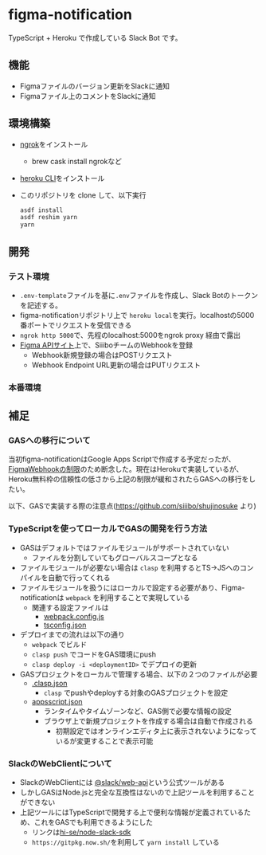 # figma-notification

TypeScript + Heroku で作成している Slack Bot です。

## 機能

- Figmaファイルのバージョン更新をSlackに通知
- Figmaファイル上のコメントをSlackに通知


## 環境構築

- [ngrok](https://ngrok.com/)をインストール
  - brew cask install ngrokなど
- [heroku CLI](https://devcenter.heroku.com/ja/articles/heroku-cli)をインストール
- このリポジトリを clone して、以下実行

  ```sh
  asdf install
  asdf reshim yarn
  yarn
  ```

## 開発

### テスト環境

- `.env-template`ファイルを基に`.env`ファイルを作成し、Slack Botのトークンを記述する。
- figma-notificationリポジトリ上で `heroku local`を実行。localhostの5000番ポートでリクエストを受信できる
- `ngrok http 5000`で、先程のlocalhost:5000をngrok proxy 経由で露出
- [Figma APIサイト](https://www.figma.com/developers/api#webhooks_v2)上で、SiiiboチームのWebhookを登録
  - Webhook新規登録の場合はPOSTリクエスト
  - Webhook Endpoint URL更新の場合はPUTリクエスト
    
### 本番環境

## 補足

### GASへの移行について
当初figma-notificationはGoogle Apps Scriptで作成する予定だったが、[FigmaWebhookの制限](https://forum.figma.com/t/webhooks-the-character-limit-for-the-endpoint-is-not-enough/828)のため断念した。現在はHerokuで実装しているが、Heroku無料枠の信頼性の低さから上記の制限が緩和されたらGASへの移行をしたい。

以下、GASで実装する際の注意点(https://github.com/siiibo/shujinosuke より)


### TypeScriptを使ってローカルでGASの開発を行う方法

- GASはデフォルトではファイルモジュールがサポートされていない
  - ファイルを分割していてもグローバルスコープとなる
- ファイルモジュールが必要ない場合は `clasp` を利用するとTS→JSへのコンパイルを自動で行ってくれる
- ファイルモジュールを扱うにはローカルで設定する必要があり、Figma-notificationは `webpack` を利用することで実現している
  - 関連する設定ファイルは
    - [webpack.config.js](webpack.config.js)
    - [tsconfig.json](tsconfig.json)
- デプロイまでの流れは以下の通り
  - `webpack` でビルド
  - `clasp push` でコードをGAS環境にpush
  - `clasp deploy -i <deploymentID>` でデプロイの更新
- GASプロジェクトをローカルで管理する場合、以下の２つのファイルが必要
  - [.clasp.json](.clasp.json)
    - `clasp` でpushやdeployする対象のGASプロジェクトを設定
  - [appsscript.json](appsscript.json)
    - ランタイムやタイムゾーンなど、GAS側で必要な情報の設定
    - ブラウザ上で新規プロジェクトを作成する場合は自動で作成される
      - 初期設定ではオンラインエディタ上に表示されないようになっているが変更することで表示可能

### SlackのWebClientについて

- SlackのWebClientには [@slack/web-api](https://github.com/slackapi/node-slack-sdk)という公式ツールがある
- しかしGASはNode.jsと完全な互換性はないので上記ツールを利用することができない
- 上記ツールにはTypeScriptで開発する上で便利な情報が定義されているため、これをGASでも利用できるようにした
  - リンクは[hi-se/node-slack-sdk](https://github.com/hi-se/node-slack-sdk)
  - `https://gitpkg.now.sh/`を利用して `yarn install` している
